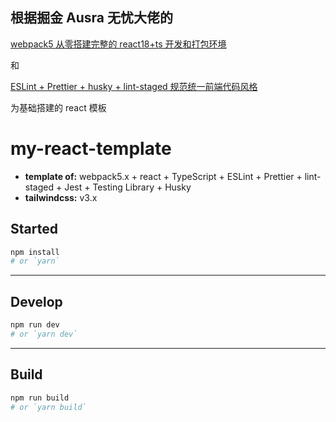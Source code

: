 ## 根据掘金 Ausra 无忧大佬的

[webpack5 从零搭建完整的 react18+ts 开发和打包环境](https://juejin.cn/post/7111922283681153038)

和

[ESLint + Prettier + husky + lint-staged 规范统一前端代码风格](https://juejin.cn/post/6925378374466551821)

为基础搭建的 react 模板


# my-react-template

- **template of:** webpack5.x + react + TypeScript + ESLint + Prettier + lint-staged + Jest + Testing Library + Husky
- **tailwindcss:** v3.x

## Started
```bash
npm install
# or `yarn`
```

---
## Develop
```bash
npm run dev
# or `yarn dev`
```

---
## Build
```bash
npm run build
# or `yarn build`
```
